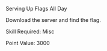 
Serving Up Flags All Day

Download the server and find the flag.

Skill Required: Misc

Point Value: 3000
